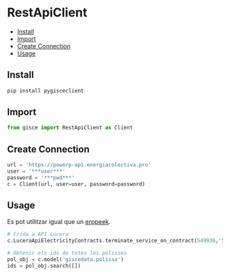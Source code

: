 # RestApiClient

- [Install](#install)
- [Import](#import)
- [Create Connection](#create-connection)
- [Usage](#usage)

## Install

```zsh
pip install pygisceclient
```

## Import

```python
from gisce import RestApiClient as Client
```

## Create Connection

```python
url = 'https://powerp-api.energiacolectiva.pro'
user = '***user***'
password = '***pwd***'
c = Client(url, user=user, password=password)
```

## Usage

Es pot utilitzar igual que un [erppeek].

```python
# Crida a API Lucera
c.LuceraApiElectricityContracts.terminate_service_on_contract(549936,'SVE','2024/05/25')

# Obtenir els ids de totes les polisses
pol_obj = c.model('giscedata.polissa')
ids = pol_obj.search([])
```

[erppeek]: /gisce/ipython/erppeek.md
